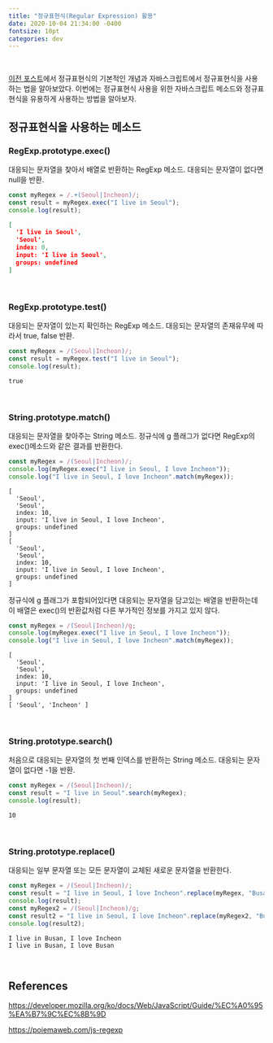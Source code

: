 ```yaml
---
title: "정규표현식(Regular Expression) 활용"
date: 2020-10-04 21:34:00 -0400
fontsize: 10pt
categories: dev
---
```


<br>

[이전 포스트](https://seungtaek95.github.io/dev/regex/)에서 정규표현식의 기본적인 개념과 자바스크립트에서 정규표현식을 사용하는 법을 알아보았다. 이번에는 정규표현식 사용을 위한 자바스크립트 메소드와 정규표현식을 유용하게 사용하는 방법을 알아보자.

## 정규표현식을 사용하는 메소드

### RegExp.prototype.exec()
대응되는 문자열을 찾아서 배열로 반환하는 RegExp 메소드. 대응되는 문자열이 없다면 null을 반환.

~~~javascript
const myRegex = /.+(Seoul|Incheon)/;
const result = myRegex.exec("I live in Seoul");
console.log(result);
~~~
~~~JSON
[
  'I live in Seoul',
  'Seoul',
  index: 0,
  input: 'I live in Seoul',
  groups: undefined
]
~~~

<br>

### RegExp.prototype.test()
대응되는 문자열이 있는지 확인하는 RegExp 메소드. 대응되는 문자열의 존재유무에 따라서 true, false 반환.

~~~javascript
const myRegex = /(Seoul|Incheon)/;
const result = myRegex.test("I live in Seoul");
console.log(result);
~~~
~~~
true
~~~

<br>

### String.prototype.match()
대응되는 문자열을 찾아주는 String 메소드. 정규식에 g 플래그가 없다면 RegExp의 exec()메소드와 같은 결과를 반환한다.

~~~javascript
const myRegex = /(Seoul|Incheon)/;
console.log(myRegex.exec("I live in Seoul, I love Incheon"));
console.log("I live in Seoul, I love Incheon".match(myRegex));
~~~

~~~
[
  'Seoul',
  'Seoul',
  index: 10,
  input: 'I live in Seoul, I love Incheon',
  groups: undefined
]
[
  'Seoul',
  'Seoul',
  index: 10,
  input: 'I live in Seoul, I love Incheon',
  groups: undefined
]
~~~

정규식에 g 플래그가 포함되어있다면 대응되는 문자열을 담고있는 배열을 반환하는데 이 배열은 exec()의 반환값처럼 다른 부가적인 정보를 가지고 있지 않다.

~~~javascript
const myRegex = /(Seoul|Incheon)/g;
console.log(myRegex.exec("I live in Seoul, I love Incheon"));
console.log("I live in Seoul, I love Incheon".match(myRegex));
~~~

~~~
[
  'Seoul',
  'Seoul',
  index: 10,
  input: 'I live in Seoul, I love Incheon',
  groups: undefined
]
[ 'Seoul', 'Incheon' ]
~~~

<br>

### String.prototype.search()
처음으로 대응되는 문자열의 첫 번째 인덱스를 반환하는 String 메소드. 대응되는 문자열이 없다면 -1을 반환.

~~~javascript
const myRegex = /(Seoul|Incheon)/;
const result = "I live in Seoul".search(myRegex);
console.log(result);
~~~

~~~
10
~~~

<br>

### String.prototype.replace()
대응되는 일부 문자열 또는 모든 문자열이 교체된 새로운 문자열을 반환한다.

~~~javascript
const myRegex = /(Seoul|Incheon)/;
const result = "I live in Seoul, I love Incheon".replace(myRegex, "Busan");
console.log(result);
const myRegex2 = /(Seoul|Incheon)/g;
const result2 = "I live in Seoul, I love Incheon".replace(myRegex2, "Busan");
console.log(result2);
~~~

~~~
I live in Busan, I love Incheon
I live in Busan, I love Busan
~~~

<br>

## References
<https://developer.mozilla.org/ko/docs/Web/JavaScript/Guide/%EC%A0%95%EA%B7%9C%EC%8B%9D>

<https://poiemaweb.com/js-regexp>